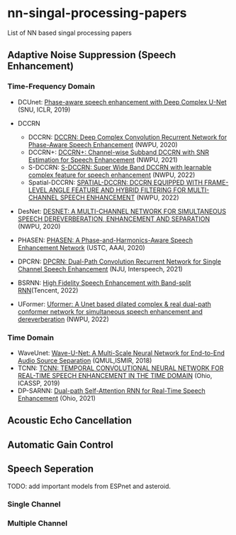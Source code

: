 # nn-singal-processing-papers
List of NN based singal processing papers

## Adaptive Noise Suppression (Speech Enhancement)

### Time-Frequency Domain

- DCUnet: [Phase-aware speech enhancement with Deep Complex U-Net](https://openreview.net/pdf?id=SkeRTsAcYm) (SNU, ICLR, 2019)
- DCCRN
    - DCCRN: [DCCRN: Deep Complex Convolution Recurrent Network for Phase-Aware Speech Enhancement](https://arxiv.org/pdf/2008.00264.pdf) (NWPU, 2020)
    - DCCRN+: [DCCRN+: Channel-wise Subband DCCRN with SNR Estimation for Speech Enhancement](https://arxiv.org/pdf/2106.08672.pdf) (NWPU, 2021)
    - S-DCCRN: [S-DCCRN: Super Wide Band DCCRN with learnable complex feature for speech enhancement](https://arxiv.org/pdf/2111.08387.pdf) (NWPU, 2022)
    - Spatial-DCCRN: [SPATIAL-DCCRN: DCCRN EQUIPPED WITH FRAME-LEVEL ANGLE FEATURE AND HYBRID FILTERING FOR MULTI-CHANNEL SPEECH ENHANCEMENT](https://arxiv.org/pdf/2210.08802.pdf) (NWPU, 2022)

- DesNet: [DESNET: A MULTI-CHANNEL NETWORK FOR SIMULTANEOUS SPEECH DEREVERBERATION, ENHANCEMENT AND SEPARATION](https://arxiv.org/pdf/2011.02131.pdf) (NWPU, 2020)
- PHASEN: [PHASEN: A Phase-and-Harmonics-Aware Speech Enhancement Network](https://arxiv.org/pdf/1911.04697.pdf) (USTC, AAAI, 2020)
- DPCRN: [DPCRN: Dual-Path Convolution Recurrent Network for Single Channel Speech Enhancement](https://arxiv.org/pdf/2107.05429.pdf) (NJU, Interspeech, 2021)
- BSRNN: [High Fidelity Speech Enhancement with Band-split RNN](https://arxiv.org/pdf/2212.00406.pdf)(Tencent, 2022)
- UFormer: [Uformer: A Unet based dilated complex & real dual-path conformer network for simultaneous speech enhancement and dereverberation](https://arxiv.org/pdf/2111.06015.pdf) (NWPU, 2022)

### Time Domain

- WaveUnet: [Wave-U-Net: A Multi-Scale Neural Network for End-to-End Audio Source Separation](https://arxiv.org/pdf/1806.03185.pdf) (QMUL,ISMIR, 2018)
- TCNN: [TCNN: TEMPORAL CONVOLUTIONAL NEURAL NETWORK FOR REAL-TIME SPEECH ENHANCEMENT IN THE TIME DOMAIN](https://web.cse.ohio-state.edu/~wang.77/papers/Pandey-Wang1.icassp19.pdf) (Ohio, ICASSP, 2019)
- DP-SARNN: [Dual-path Self-Attention RNN for Real-Time Speech Enhancement](https://arxiv.org/pdf/2010.12713.pdf) (Ohio, 2021)

## Acoustic Echo Cancellation


## Automatic Gain Control


## Speech Seperation

TODO: add important models from ESPnet and asteroid.

### Single Channel


### Multiple Channel
